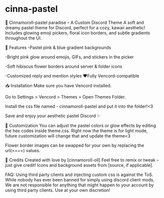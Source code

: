 # cinna-pastel
🌸 Cinnamoroll-pastel paradise – A Custom Discord Theme
A soft and dreamy pastel theme for Discord, perfect for a cozy, kawaii aesthetic! Includes glowing emoji pickers, floral icon borders, and subtle gradients throughout the UI.

🎨 Features
-Pastel pink & blue gradient backgrounds

-Bright pink glow around emojis, GIFs, and stickers in the picker

-Soft hibiscus flower borders around server & folder icons

-Customized reply and mention styles
♥Fully Vencord-compatible

📥 Installation
Make sure you have Vencord installed.

Go to Settings > Vencord > Themes > Open Themes Folder.

Install the css file named -   cinnamoroll-pastel   and put it into the folder!<3

Save and enjoy your aesthetic pastel Discord ✨

🧁 Customization
You can adjust the pastel colors or glow effects by editing the hex codes inside theme.css.
Right now the theme is for light mode, future customization will change that and update the theme<3

Flower border images can be swapped for your own by replacing the url(====) values.

🌺 Credits
Created with love by [cinnamoroll-oll]
Feel free to remix or tweak – just give credit!
Icons and background assets from [source, if applicable].

FAQ: Using third party clients and injecting custom css is against the ToS. While nobody has ever been banned for simply using discord client mods, We are not responsible for anything that might happen to your account by using third party clients. Use at your own discretion!


